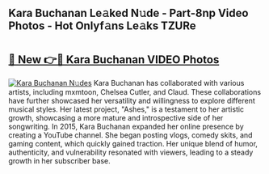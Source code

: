 ## Kara Buchanan Le𝚊ked N𝚞de - Part-8np Video Photos - Hot Onlyf𝚊ns Le𝚊ks TZURe

# <h2><a href="http://ac25910.deff.icu/?id=Kara+Buchanan">🔗 New 👉🔴 Kara Buchanan VIDEO Photos</a></h2>

[![Kara Buchanan N𝚞des](https://i.imgur.com/rIISA9y.gif)](http://ac25910.deff.icu/?id=Kara+Buchanan)
Kara Buchanan has collaborated with various artists, including mxmtoon, Chelsea Cutler, and Claud. These collaborations have further showcased her versatility and willingness to explore different musical styles. Her latest project, "Ashes," is a testament to her artistic growth, showcasing a more mature and introspective side of her songwriting. In 2015, Kara Buchanan expanded her online presence by creating a YouTube channel. She began posting vlogs, comedy skits, and gaming content, which quickly gained traction. Her unique blend of humor, authenticity, and vulnerability resonated with viewers, leading to a steady growth in her subscriber base.
